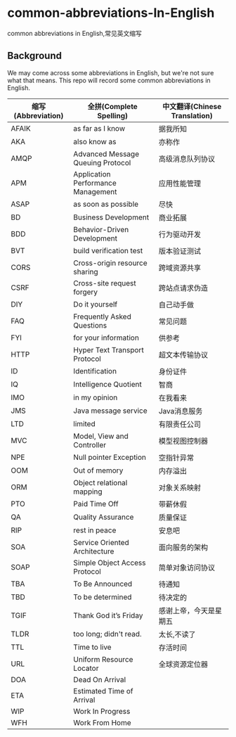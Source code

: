 # common-abbreviations-In-English
common abbreviations in English,常见英文缩写

## Background
We may come across some abbreviations in English, but we're not sure what that means. This repo will record some common abbreviations in English.

|缩写(Abbreviation)|全拼(Complete Spelling)|中文翻译(Chinese Translation)|
| ------| ------ | ------ |
|AFAIK |as far as I know |据我所知 |
|AKA |also know as |亦称作 |
|AMQP |Advanced Message Queuing Protocol |高级消息队列协议 |
|APM |Application Performance Management | 应用性能管理 |
|ASAP |as soon as possible |尽快 |
|BD |Business Development |商业拓展 |
|BDD |Behavior-Driven Development |行为驱动开发 |
|BVT |build verification test |版本验证测试 |
|CORS |Cross-origin resource sharing |跨域资源共享 |
|CSRF |Cross-site request forgery |跨站点请求伪造 |
|DIY |Do it yourself |自己动手做 |
|FAQ |Frequently Asked Questions |常见问题 |
|FYI |for your information |供参考 |
|HTTP |Hyper Text Transport Protocol |超文本传输协议 |
|ID |Identification |身份证件 |
|IQ |Intelligence Quotient |智商 |
|IMO |in my opinion |在我看来 |
|JMS |Java message service |Java消息服务 |
|LTD |limited |有限责任公司 |
|MVC |Model, View and Controller |模型视图控制器 |
|NPE |Null pointer Exception |空指针异常 |
|OOM |Out of memory |内存溢出 |
|ORM |Object relational mapping |对象关系映射 |
|PTO |Paid Time Off |带薪休假 |
|QA |Quality Assurance |质量保证 |
|RIP |rest in peace |安息吧 |
|SOA |Service Oriented Architecture |面向服务的架构 |
|SOAP |Simple Object Access Protocol |简单对象访问协议 |
|TBA |To Be Announced |待通知 |
|TBD |To be determined |待决定的 |
|TGIF |Thank God it’s Friday |感谢上帝，今天是星期五 |
|TLDR |too long; didn't read. |太长,不读了 |
|TTL |Time to live |存活时间 |
|URL |Uniform Resource Locator |全球资源定位器 |
|DOA |Dead On Arrival | |
|ETA |Estimated Time of Arrival| |
|WIP |Work In Progress |
|WFH |Work From Home |
